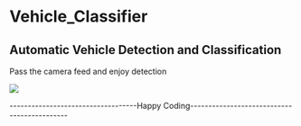 # Vehicle_Classifier
## Automatic Vehicle Detection and Classification

Pass the camera feed and enjoy detection 


![](https://github.com/mdhamid160/Vehicle_Classifier/blob/main/car.gif)



-----------------------------------Happy Coding--------------------------------------------
